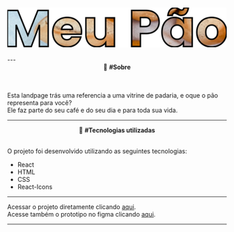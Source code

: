 <br>

<div align="center">
  <img src="public/assets/logo.svg" />
</div>
<br>
---

<div align="center">
  📖 <strong>#Sobre</strong>
</div>
<br>
<br>
<div align="left">

Esta landpage trás uma referencia a uma vitrine de padaria, e oque o pão representa para você?<br>
Ele faz parte do seu café e do seu dia e para toda sua vida.
</div>

---

<div align="center">
  🚀 <strong>#Tecnologias utilizadas</strong>
</div>
<br>

O projeto foi desenvolvido utilizando as seguintes tecnologias:

- React
- HTML
- CSS
- React-Icons

--- 

Acessar o projeto diretamente clicando [aqui](https://meupaoreact.herokuapp.com/).<br>
Acesse também o prototipo no figma clicando [aqui](https://www.figma.com/file/En6cWVsEZVd6xWwGICMRU7/Untitled?node-id=0%3A1).

---
